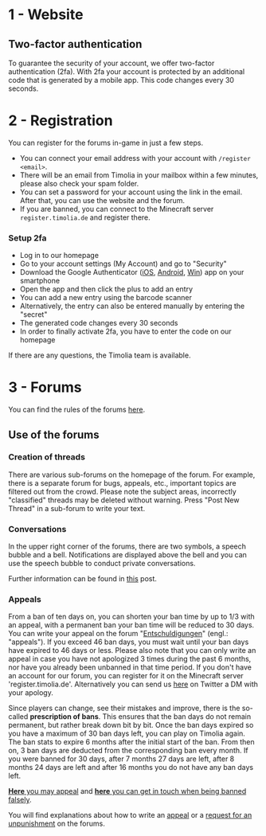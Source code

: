 # 1 - Website

## Two-factor authentication
To guarantee the security of your account, we offer two-factor authentication (2fa).
With 2fa your account is protected by an additional code that is generated by a mobile app.
This code changes every 30 seconds.

# 2 - Registration
You can register for the forums in-game in just a few steps.
- You can connect your email address with your account with `/register <email>`.
- There will be an email from Timolia in your mailbox within a few minutes, please also check your spam folder.
- You can set a password for your account using the link in the email. After that, you can use the website and the forum.
- If you are banned, you can connect to the Minecraft server `register.timolia.de` and register there.

### Setup 2fa
- Log in to our homepage
- Go to your account settings (My Account) and go to "Security"
- Download the Google Authenticator ([iOS](https://itunes.apple.com/de/app/google-authenticator/id388497605), [Android](https://play.google.com/store/apps/details?id=com.google.android.apps.authenticator2), [Win](https://www.microsoft.com/de-de/store/p/microsoft-authenticator/9nblgggzmcj6)) app on your smartphone
- Open the app and then click the plus to add an entry
- You can add a new entry using the barcode scanner
- Alternatively, the entry can also be entered manually by entering the "secret"
- The generated code changes every 30 seconds
- In order to finally activate 2fa, you have to enter the code on our homepage

If there are any questions, the Timolia team is available.

# 3 - Forums
You can find the rules of the forums [here](/rules/forum/).


## Use of the forums

### Creation of threads
There are various sub-forums on the homepage of the forum.
For example, there is a separate forum for bugs, appeals, etc., important topics are filtered out from the crowd.
Please note the subject areas, incorrectly "classified" threads may be deleted without warning.
Press "Post New Thread" in a sub-forum to write your text.

### Conversations
In the upper right corner of the forums, there are two symbols, a speech bubble and a bell.
Notifications are displayed above the bell and you can use the speech bubble to conduct private conversations.

Further information can be found in <a href="https://forum.timolia.de/threads/die-neue-website.38/" target="_blank">this</a> post.

### Appeals
From a ban of ten days on, you can shorten your ban time by up to 1/3 with an appeal, with a permanent ban your 
ban time will be reduced to 30 days.
You can write your appeal on the forum "[Entschuldigungen](https://forum.timolia.de/forums/entschuldigungen.49/)" (engl.: "appeals").
If you exceed 46 ban days, you must wait until your ban days have expired to 46 days or less.
Please also note that you can only write an appeal in case you have not apologized 3 times during the past 6 months, nor have you already been unbanned in that time period.
If you don't have an account for our forum, you can register for it on the Minecraft server 'register.timolia.de'.
Alternatively you can send 
us <a href="https://twitter.com/messages/compose?recipient_id=385909409" target="_blank">here</a> on Twitter a DM 
with your apology.

Since players can change, see their mistakes and improve, there is the so-called <strong>prescription of bans</strong>. 
This ensures that the ban days do not remain permanent, but rather break down bit by bit. Once the ban days expired 
so you have a maximum of 30 ban days left, you can play on Timolia again. The ban stats to expire 6 months after the 
initial start of the ban. From then on, 3 ban days are deducted from the corresponding ban every month. If you were 
banned for 30 days, after 7 months 27 days are left, after 8 months 24 days are left and after 16 months you do not have any ban days left.

[**Here** you may appeal](https://forum.timolia.de/forums/entschuldigungen.49/) and [**here** you can get in touch when being banned falsely](https://forum.timolia.de/forums/zu-unrecht-gebannt.122/).

You will find explanations about how to write an [appeal](https://forum.timolia.de/threads/einen-entbannungsantrag-schreiben.21927/#post-77036) or
a [request for an unpunishment](https://forum.timolia.de/threads/einen-entbannungsantrag-schreiben.21927/#post-77037) on the forums.
